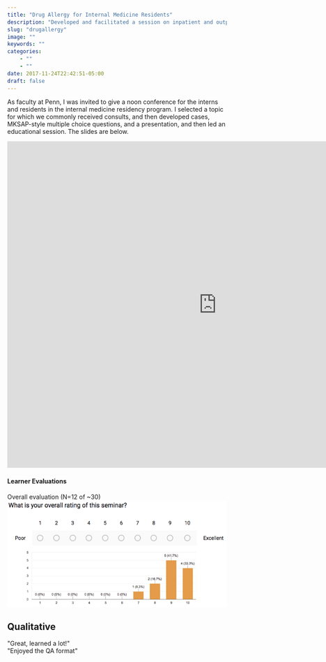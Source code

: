 ```yaml
---
title: "Drug Allergy for Internal Medicine Residents"
description: "Developed and facilitated a session on inpatient and outpatient drug allergy"
slug: "drugallergy"
image: ""
keywords: ""
categories:
    - ""
    - ""
date: 2017-11-24T22:42:51-05:00
draft: false
---
```



As faculty at Penn, I was invited to give a noon conference for the interns and residents in the internal medicine residency program. I selected a topic for which we commonly received consults, and then developed cases, MKSAP-style multiple choice questions, and a presentation, and then led an educational session. The slides are below.

<iframe src="https://docs.google.com/presentation/d/e/2PACX-1vTOdK_FvKr_KQ0KBN7JvfVt0JTw-AmD614yYtBbb5gCYwcypOohRO-Bf1WTuOvko7PwyvYz3Nap7K3C/embed?start=false&loop=false&delayms=3000" frameborder="0" width="960" height="749" allowfullscreen="true" mozallowfullscreen="true" webkitallowfullscreen="true"></iframe>


#### Learner Evaluations

Overall evaluation (N=12 of ~30)  
<img src="../../img/FeedbackDrugAllergy.png" alt="Overall Evaluation" />

## Qualitative  
"Great, learned a lot!"  
"Enjoyed the QA format"
